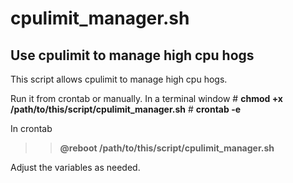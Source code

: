 # cpulimit_manager.sh
>>
## Use cpulimit to manage high cpu hogs
>>
This  script allows cpulimit to manage high cpu hogs.
>>
Run it from crontab or manually.
In a terminal window
\# **chmod +x /path/to/this/script/cpulimit_manager.sh**
\# **crontab -e**
>
In crontab
>>**@reboot /path/to/this/script/cpulimit_manager.sh**
>
Adjust the variables as needed.
